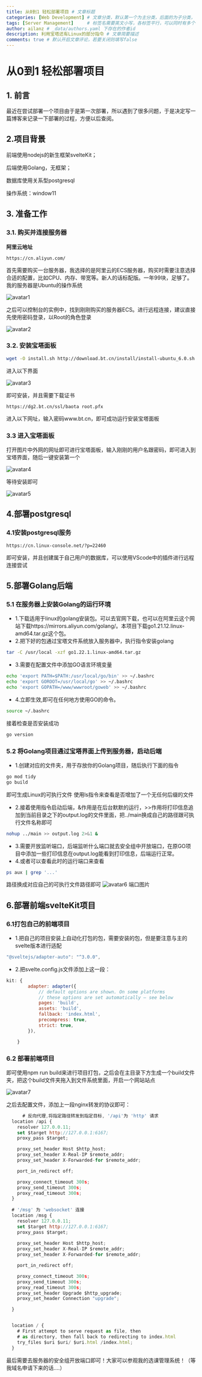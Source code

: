 ```yaml
---
title: 从0到1 轻松部署项目 # 文章标题
categories: [Web Development] # 文章分类，默认第一个为主分类，后面的为子分类，
tags: [Server Management]     # 标签名需要英文小写，各标签平行，可以同时有多个标签 
author: ailanz # _data/authors.yaml 下存在的作者id
description: 利用宝塔还有Linux的部分指令 # 文章简要描述
comments: true # 默认开启文章评论，若要关闭则填写false
---
```


# 从0到1 轻松部署项目

## 1. 前言

最近在尝试部署一个项目由于是第一次部署，所以遇到了很多问题，于是决定写一篇博客来记录一下部署的过程，方便以后查阅。

## 2.项目背景

前端使用nodejs的新生框架svelteKit；

后端使用Golang，无框架；

数据库使用关系型postgresql

操作系统：window11

## 3. 准备工作

### 3.1. 购买并连接服务器

**阿里云地址**

```http
https://cn.aliyun.com/
```

首先需要购买一台服务器，我选择的是阿里云的ECS服务器，购买时需要注意选择合适的配置，比如CPU、内存、带宽等。新人的话标配版。一年99块，足够了。
我的服务器是Ubuntu的操作系统

<img src="/assets/img/2024-9-23-deploy.assets/buyECS.png" alt="avatar1" />

之后可以控制台的实例中，找到刚刚购买的服务器ECS。进行远程连接，建议直接先使用密码登录，以Root的角色登录

<img src="/assets/img/2024-9-23-deploy.assets/connec.png" alt="avatar2" />

### 3.2. 安装宝塔面板

```bash
wget -O install.sh http://download.bt.cn/install/install-ubuntu_6.0.sh && sudo bash install.sh 2d18f339c
```

进入以下界面

<img src="/assets/img/2024-9-23-deploy.assets/baota.png" alt="avatar3" />

即可安装，并且需要下载证书

```http
https://dg2.bt.cn/ssl/baota root.pfx 
```

进入以下网址，输入密码www.bt.cn，即可成功运行安装宝塔面板

### 3.3 进入宝塔面板

打开图片中外网的网址即可进行宝塔面板，输入刚刚的用户名跟密码，即可进入到宝塔界面，随后一键安装第一个

<img src="/assets/img/2024-9-23-deploy.assets/LANP.png" alt="avatar4" />

等待安装即可

<img src="/assets/img/2024-9-23-deploy.assets/getinbaota.png" alt="avatar5" />

## 4.部署postgresql

### 4.1安装postgresql服务

```http
https://cn.linux-console.net/?p=22460
```

即可安装，并且创建属于自己用户的数据库，可以使用VScode中的插件进行远程连接尝试

## 5.部署Golang后端

### 5.1 在服务器上安装Golang的运行环境

- 1.下载适用于linux的golang安装包。可以去官网下载，也可以在阿里云这个网站下载https://mirrors.aliyun.com/golang/。本项目下载go1.21.12.linux-amd64.tar.gz这个包。
- 2.把下好的包通过宝塔文件系统放入服务器中，执行指令安装golang

```bash
tar -C /usr/local -xzf go1.22.1.linux-amd64.tar.gz 
```

- 3.需要在配置文件中添加GO语言环境变量

```bash
echo 'export PATH=$PATH:/usr/local/go/bin' >> ~/.bashrc
echo 'export GOROOT=/usr/local/go' >> ~/.bashrc
echo 'export GOPATH=/www/wwwroot/goweb' >> ~/.bashrc
```

- 4.立即生效,即可在任何地方使用GO的命令。

```bash
source ~/.bashrc
```

接着检查是否安装成功

```bash
go version
```

### 5.2 将Golang项目通过宝塔界面上传到服务器，启动后端

- 1.创建对应的文件夹，用于存放你的Golang项目，随后执行下面的指令

```bash
go mod tidy
go build
```

即可生成Linux的可执行文件
使用ls指令来查看是否增加了一个无任何后缀的文件

- 2.接着使用指令启动后端，&作用是在后台默默的运行，>>作用将打印信息追加到当前目录之下的output.log的文件里面，把../main换成自己的路径跟可执行文件名称即可

```bash
nohup ../main >> output.log 2>&1 &
```

- 3.需要开放监听端口，后端监听什么端口就去安全组中开放端口，在原GO项目中添加一些打印信息在output.log能看到打印信息，后端运行正常。
- 4.或者可以查看此时的运行端口来查看

```bash
ps aux | grep '...'
```

路径换成对应自己的可执行文件路径即可
<img src="/assets/img/2024-9-23-deploy.assets/workgolang.png" alt="avatar6" />
端口图片

## 6.部署前端svelteKit项目

### 6.1打包自己的前端项目

- 1.把自己的项目安装上自动化打包的包，需要安装的包，但是要注意与主的svelte版本进行适配

```javascript
"@sveltejs/adapter-auto": "^3.0.0",
```

- 2.把svelte.config.js文件添加上这一段：

```javascript
kit: {
		adapter: adapter({
			// default options are shown. On some platforms
			// these options are set automatically — see below
			pages: 'build',
			assets: 'build',
			fallback: 'index.html',
			precompress: true,
			strict: true,
		}),

	}
```



### 6.2 部署前端项目

即可使用npm run build来进行项目打包，之后会在主目录下方生成一个build文件夹，把这个build文件夹拖入到文件系统里面，开启一个网站站点

<img src="/assets/img/2024-9-23-deploy.assets/createNet.png" alt="avatar7" />

之后去配置文件，添加上一段nginx转发的协议即可：

```javascript
      # 反向代理,将指定路径转发到指定目标, '/api'为 'http' 请求
  location /api {
    resolver 127.0.0.11;
    set $target http://127.0.0.1:6167;
    proxy_pass $target;

    proxy_set_header Host $http_host;
    proxy_set_header X-Real-IP $remote_addr;
    proxy_set_header X-Forwarded-for $remote_addr;

    port_in_redirect off;

    proxy_connect_timeout 300s;
    proxy_send_timeout 300s;
    proxy_read_timeout 300s;
  }
	
  # '/msg' 为 'websocket' 连接
  location /msg {
    resolver 127.0.0.11;
    set $target http://127.0.0.1:6167;
    proxy_pass $target;
    
    proxy_set_header Host $http_host;
    proxy_set_header X-Real-IP $remote_addr;
    proxy_set_header X-Forwarded-for $remote_addr;

    port_in_redirect off;

    proxy_connect_timeout 300s;
    proxy_send_timeout 300s;
    proxy_read_timeout 300s;
    proxy_set_header Upgrade $http_upgrade;
    proxy_set_header Connection "upgrade";

  }


  location / {
    # First attempt to serve request as file, then
    # as directory, then fall back to redirecting to index.html
    try_files $uri $uri/ $uri.html /index.html;
  }
```

最后需要去服务器的安全组开放端口即可！大家可以参观我的选课管理系统！（等我域名申请下来的话....）

